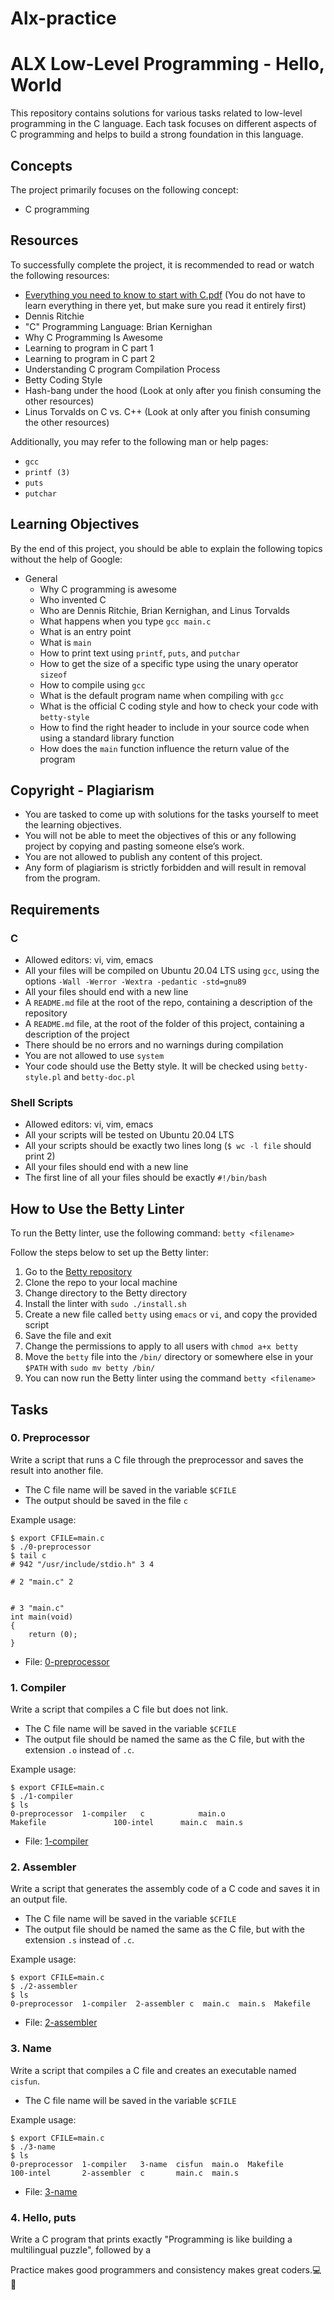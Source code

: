 # Alx-practice
# ALX Low-Level Programming - Hello, World

This repository contains solutions for various tasks related to low-level programming in the C language. Each task focuses on different aspects of C programming and helps to build a strong foundation in this language.

## Concepts

The project primarily focuses on the following concept:

- C programming

## Resources

To successfully complete the project, it is recommended to read or watch the following resources:

- [Everything you need to know to start with C.pdf](resources/Everything%20you%20need%20to%20know%20to%20start%20with%20C.pdf) (You do not have to learn everything in there yet, but make sure you read it entirely first)
- Dennis Ritchie
- "C" Programming Language: Brian Kernighan
- Why C Programming Is Awesome
- Learning to program in C part 1
- Learning to program in C part 2
- Understanding C program Compilation Process
- Betty Coding Style
- Hash-bang under the hood (Look at only after you finish consuming the other resources)
- Linus Torvalds on C vs. C++ (Look at only after you finish consuming the other resources)

Additionally, you may refer to the following man or help pages:

- `gcc`
- `printf (3)`
- `puts`
- `putchar`

## Learning Objectives

By the end of this project, you should be able to explain the following topics without the help of Google:

- General
  - Why C programming is awesome
  - Who invented C
  - Who are Dennis Ritchie, Brian Kernighan, and Linus Torvalds
  - What happens when you type `gcc main.c`
  - What is an entry point
  - What is `main`
  - How to print text using `printf`, `puts`, and `putchar`
  - How to get the size of a specific type using the unary operator `sizeof`
  - How to compile using `gcc`
  - What is the default program name when compiling with `gcc`
  - What is the official C coding style and how to check your code with `betty-style`
  - How to find the right header to include in your source code when using a standard library function
  - How does the `main` function influence the return value of the program

## Copyright - Plagiarism

- You are tasked to come up with solutions for the tasks yourself to meet the learning objectives.
- You will not be able to meet the objectives of this or any following project by copying and pasting someone else’s work.
- You are not allowed to publish any content of this project.
- Any form of plagiarism is strictly forbidden and will result in removal from the program.

## Requirements

### C

- Allowed editors: vi, vim, emacs
- All your files will be compiled on Ubuntu 20.04 LTS using `gcc`, using the options `-Wall -Werror -Wextra -pedantic -std=gnu89`
- All your files should end with a new line
- A `README.md` file at the root of the repo, containing a description of the repository
- A `README.md` file, at the root of the folder of this project, containing a description of the project
- There should be no errors and no warnings during compilation
- You are not allowed to use `system`
- Your code should use the Betty style. It will be checked using `betty-style.pl` and `betty-doc.pl`

### Shell Scripts

- Allowed editors: vi, vim, emacs
- All your scripts will be tested on Ubuntu 20.04 LTS
- All your scripts should be exactly two lines long (`$ wc -l file` should print 2)
- All your files should end with a new line
- The first line of all your files should be exactly `#!/bin/bash`

## How to Use the Betty Linter

To run the Betty linter, use the following command: `betty <filename>`

Follow the steps below to set up the Betty linter:

1. Go to the [Betty repository](https://github.com/holbertonschool/Betty)
2. Clone the repo to your local machine
3. Change directory to the Betty directory
4. Install the linter with `sudo ./install.sh`
5. Create a new file called `betty` using `emacs` or `vi`, and copy the provided script
6. Save the file and exit
7. Change the permissions to apply to all users with `chmod a+x betty`
8. Move the `betty` file into the `/bin/` directory or somewhere else in your `$PATH` with `sudo mv betty /bin/`
9. You can now run the Betty linter using the command `betty <filename>`

## Tasks

### 0. Preprocessor

Write a script that runs a C file through the preprocessor and saves the result into another file.

- The C file name will be saved in the variable `$CFILE`
- The output should be saved in the file `c`

Example usage:
```
$ export CFILE=main.c
$ ./0-preprocessor
$ tail c
# 942 "/usr/include/stdio.h" 3 4

# 2 "main.c" 2


# 3 "main.c"
int main(void)
{
    return (0);
}
```
- File: [0-preprocessor](0-preprocessor)

### 1. Compiler

Write a script that compiles a C file but does not link.

- The C file name will be saved in the variable `$CFILE`
- The output file should be named the same as the C file, but with the extension `.o` instead of `.c`.

Example usage:
```
$ export CFILE=main.c
$ ./1-compiler
$ ls
0-preprocessor  1-compiler   c            main.o
Makefile               100-intel      main.c  main.s
```
- File: [1-compiler](1-compiler)

### 2. Assembler

Write a script that generates the assembly code of a C code and saves it in an output file.

- The C file name will be saved in the variable `$CFILE`
- The output file should be named the same as the C file, but with the extension `.s` instead of `.c`.

Example usage:
```
$ export CFILE=main.c
$ ./2-assembler
$ ls
0-preprocessor  1-compiler  2-assembler c  main.c  main.s  Makefile
```
- File: [2-assembler](2-assembler)

### 3. Name

Write a script that compiles a C file and creates an executable named `cisfun`.

- The C file name will be saved in the variable `$CFILE`

Example usage:
```
$ export CFILE=main.c
$ ./3-name
$ ls
0-preprocessor  1-compiler   3-name  cisfun  main.o  Makefile
100-intel       2-assembler  c       main.c  main.s
```
- File: [3-name](3-name)

### 4. Hello, puts

Write a C program that prints exactly "Programming is like building a multilingual puzzle", followed by a



Practice makes good programmers and consistency makes great coders.💻💪
